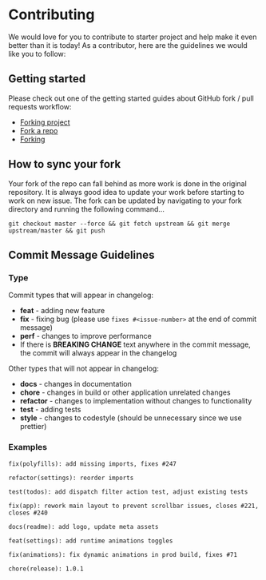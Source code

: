 # Contributing

We would love for you to contribute to starter project and help make it even better than it is
today! As a contributor, here are the guidelines we would like you to follow:

## Getting started

Please check out one of the getting started guides about GitHub fork / pull requests workflow:

- [Forking project](https://guides.github.com/activities/forking/)
- [Fork a repo](https://help.github.com/articles/fork-a-repo/)
- [Forking](https://gist.github.com/Chaser324/ce0505fbed06b947d962)

## How to sync your fork

Your fork of the repo can fall behind as more work is done in the original repository.
It is always good idea to update your work before starting to work on new issue.
The fork can be updated by navigating to your fork directory and running the following command...

```
git checkout master --force && git fetch upstream && git merge upstream/master && git push
```

## Commit Message Guidelines

### Type

Commit types that will appear in changelog:

- **feat** - adding new feature
- **fix** - fixing bug (please use `fixes #<issue-number>` at the end of commit message)
- **perf** - changes to improve performance
- If there is **BREAKING CHANGE** text anywhere in the commit message, the commit will always appear in the changelog

Other types that will not appear in changelog:

- **docs** - changes in documentation
- **chore** - changes in build or other application unrelated changes
- **refactor** - changes to implementation without changes to functionality
- **test** - adding tests
- **style** - changes to codestyle (should be unnecessary since we use prettier)

### Examples

```
fix(polyfills): add missing imports, fixes #247
```

```
refactor(settings): reorder imports
```

```
test(todos): add dispatch filter action test, adjust existing tests
```

```
fix(app): rework main layout to prevent scrollbar issues, closes #221, closes #240
```

```
docs(readme): add logo, update meta assets
```

```
feat(settings): add runtime animations toggles
```

```
fix(animations): fix dynamic animations in prod build, fixes #71
```

```
chore(release): 1.0.1
```
